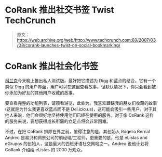 # CoRank 推出社交书签 Twist TechCrunch

> 原文：<https://web.archive.org/web/http://www.techcrunch.com:80/2007/03/08/corank-launches-twist-on-social-bookmarking/>

# CoRank 推出社会化书签

 [](https://web.archive.org/web/20221001091402/http://www.corank.com/) [科兰克](https://web.archive.org/web/20221001091402/http://www.corank.com/)今天晚上推出私人测试版。最好把它描述为 Digg 和蓝点的结合。它有一个类似 Digg 的用户界面，用户可以在这里查看故事，但默认情况下，你只会看到被你添加为好友的其他用户收藏的故事。

要查看完整的功能列表，请观看游览，此处为。我喜欢跟踪我的朋友们收藏的故事(这就是为什么我更喜欢蓝点而不是 Del.icio.us)，这可能会吸引一些用户。对于其他人来说，他们会很好地坚持使用他们已经在使用的服务。对于像 CoRank 这样的服务来说，要想获得成长所需的立足点将会非常困难。

不过，在把 CoRank 排除在外之前，值得注意的是，其创始人 Rogelio Bernal Andreo 是易贝和网景公司的前经理/工程师，更重要的是，他是 eListas and eGrupos 的创始人，这是最大的西班牙语社交网站之一。Andreo 说他计划将 CoRank 介绍给 eListas 的 2000 万观众。